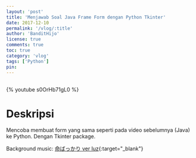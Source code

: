 ```yaml
---
layout: 'post'
title: 'Menjawab Soal Java Frame Form dengan Python Tkinter'
date: 2017-12-10
permalink: '/vlog/:title'
author: 'BanditHijo'
license: true
comments: true
toc: true
category: 'vlog'
tags: ['Python']
pin:
---
```


<div style="margin-top:30px;"></div>

{% youtube s0OrHb71gL0 %}

# Deskripsi

Mencoba membuat form yang sama seperti pada video sebelumnya (Java) ke Python. Dengan Tkinter package.

Background music:
[命ばっかり ver luz](https://youtu.be/M6oWEajePE4){:target="_blank"}
